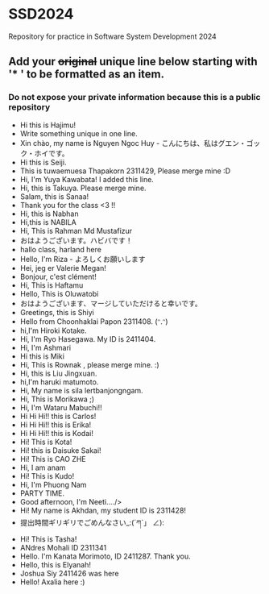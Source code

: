# SSD2024

Repository for practice in Software System Development 2024
 
## Add your ~~original~~ unique line below starting with '\* ' to be formatted as an item.

### Do not expose your private information because this is a public repository

* Hi this is Hajimu!
* Write something unique in one line.
* Xin chào, my name is Nguyen Ngoc Huy - こんにちは、私はグエン・ゴック・ホイです。
* Hi this is Seiji.
* This is tuwaemuesa Thapakorn 2311429, Please merge mine :D
* Hi, I'm Yuya Kawabata!
I added this line.
* Hi, this is Takuya. Please merge mine.
* Salam, this is Sanaa!
* Thank you for the class <3 !!
* Hi, this is Nabhan
* Hi,this is NABILA
* Hi, This is Rahman Md Mustafizur
* おはようございます。ハビバです！
* hallo class, harland here
* Hello, I'm Riza - よろしくお願いします
* Hei, jeg er Valerie Megan!
* Bonjour, c'est clément!
* Hi, This is Haftamu
* Hello, This is Oluwatobi
* おはようございます、マージしていただけると幸いです。
* Greetings, this is Shiyi
* Hello from Choonhaklai Papon 2311408. (ᵔ.ᵔ)
* hi,I'm Hiroki Kotake.
* Hi, I'm Ryo Hasegawa. My ID is 2411404.
* Hi, I'm Ashmari
* Hi this is Miki
* Hi, This is Rownak , please merge mine. :)
* Hi, this is Liu Jingxuan.
* hi,I'm haruki matumoto.
* Hi, My name is sila lertbanjongngam.
* Hi, This is Morikawa ;)
* Hi, I'm Wataru Mabuchi!!
* Hi Hi Hi!! this is Carlos!
* Hi Hi Hi!! this is Erika!
* Hi Hi Hi!! this is Kodai!
* Hi! This is Kota!
* Hi! this is Daisuke Sakai!
* Hi! This is CAO ZHE
* Hi, I am anam
* Hi! This is Kudo!
* Hi, I'm Phuong Nam
* PARTY TIME.
* Good afternoon, I'm Neeti..../>
* Hi! My name is Akhdan, my student ID is 2311428!
* 提出時間ギリギリでごめんなさい_:(´ཀ`」 ∠):
* Hi! This is Tasha!
* ANdres Mohali ID 2311341
* Hello. I'm Kanata Morimoto, ID 2411287. Thank you.
* Hello, this is Elyanah!
* Joshua Siy 2411426 was here
* Hello! Axalia here :)
